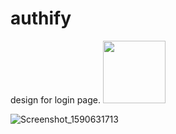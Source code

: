 # authify


design for login page.
<img src="https://user-images.githubusercontent.com/33738946/83093587-03f7bb80-a0a0-11ea-8bcb-f444ef46a2e3.png" width=100 hight=100>


![Screenshot_1590631713](https://user-images.githubusercontent.com/33738946/83093603-0a863300-a0a0-11ea-9fba-9c2118829390.png)

